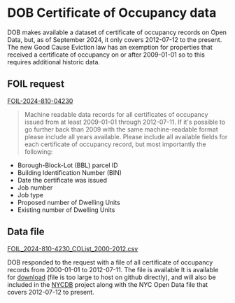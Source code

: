 # DOB Certificate of Occupancy data

DOB makes available a dataset of certificate of occupancy records on Open Data, but, as of September 2024, it only covers 2012-07-12 to the present. The new Good Cause Eviction law has an exemption for properties that received a certificate of occupancy on or after 2009-01-01 so to this requires additional historic data. 

## FOIL request

[FOIL-2024-810-04230](https://a860-openrecords.nyc.gov/request/view/FOIL-2024-810-04230)

> Machine readable data records for all certificates of occupancy issued from at least 2009-01-01 through 2012-07-11. If it's possible to go further back than 2009 with the same machine-readable format please include all years available. Please include all available fields for each certificate of occupancy record, but most importantly the following: 
* Borough-Block-Lot (BBL) parcel ID 
* Building Identification Number (BIN) 
* Date the certificate was issued 
* Job number 
* Job type 
* Proposed number of Dwelling Units 
* Existing number of Dwelling Units 

## Data file

[FOIL_2024-810-4230_COList_2000-2012.csv](https://justfix-data.s3.amazonaws.com/FOIL_2024-810-4230_COList_2000-2012.csv)

DOB responded to the request with a file of all certificate of occupancy records from 2000-01-01 to 2012-07-11. The file is available It is available for [download](https://justfix-data.s3.amazonaws.com/FOIL_2024-810-4230_COList_2000-2012.csv) (file is too large to host on github directly), and will also be included in the [NYCDB](https://github.com/nycdb/nycdb) project along with the NYC Open Data file that covers 2012-07-12 to present. 
